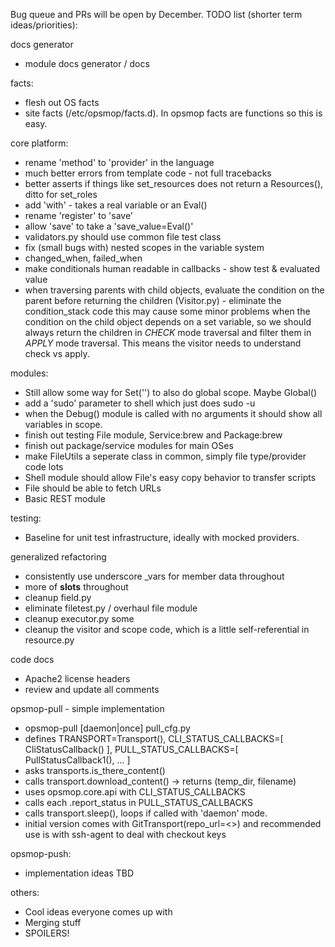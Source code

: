 Bug queue and PRs will be open by December.  TODO list (shorter term ideas/priorities):

docs generator
* module docs generator / docs

facts:
* flesh out OS facts
* site facts (/etc/opsmop/facts.d). In opsmop facts are functions so this is easy.

core platform:
* rename 'method' to 'provider' in the language
* much better errors from template code - not full tracebacks
* better asserts if things like set_resources does not return a Resources(), ditto for set_roles
* add 'with' - takes a real variable or an Eval()
* rename 'register' to 'save'
* allow 'save' to take a 'save_value=Eval()'
* validators.py should use common file test class
* fix (small bugs with) nested scopes in the variable system
* changed_when, failed_when
* make conditionals human readable in callbacks - show test & evaluated value
* when traversing parents with child objects, evaluate the condition on the parent before returning the children (Visitor.py) - eliminate the condition_stack code 
  this may cause some minor problems when the condition on the child object depends on a set variable, so we should always return the children in *CHECK* mode
  traversal and filter them in *APPLY* mode traversal.  This means the visitor needs to understand check vs apply.

modules:
* Still allow some way for Set('') to also do global scope.  Maybe Global()
* add a 'sudo' parameter to shell which just does sudo -u
* when the Debug() module is called with no arguments it should show all variables in scope.
* finish out testing File module, Service:brew and Package:brew
* finish out package/service modules for main OSes
* make FileUtils a seperate class in common, simply file type/provider code lots
* Shell module should allow File's easy copy behavior to transfer scripts
* File should be able to fetch URLs
* Basic REST module

testing:
* Baseline for unit test infrastructure, ideally with mocked providers.

generalized refactoring
* consistently use underscore _vars for member data throughout
* more of __slots__ throughout
* cleanup field.py
* eliminate filetest.py / overhaul file module
* cleanup executor.py some
* cleanup the visitor and scope code, which is a little self-referential in resource.py

code docs
* Apache2 license headers
* review and update all comments

opsmop-pull - simple implementation
* opsmop-pull [daemon|once] pull_cfg.py
* defines TRANSPORT=Transport(), CLI_STATUS_CALLBACKS=[ CliStatusCallback() ], PULL_STATUS_CALLBACKS=[ PullStatusCallback1(), ... ]
* asks transports.is_there_content()
* calls transport.download_content() -> returns (temp_dir, filename)
* uses opsmop.core.api with CLI_STATUS_CALLBACKS
* calls each .report_status in PULL_STATUS_CALLBACKS
* calls transport.sleep(), loops if called with 'daemon' mode.
* initial version comes with GitTransport(repo_url=<>) and recommended use is with ssh-agent to deal with checkout keys

opsmop-push:
* implementation ideas TBD

others:
* Cool ideas everyone comes up with
* Merging stuff
* SPOILERS!


